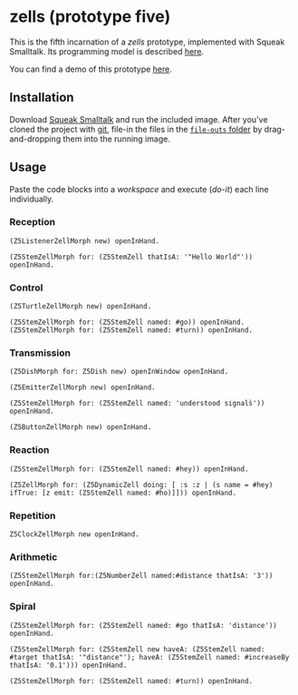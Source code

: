 # zells (prototype five)

This is the fifth incarnation of a *zells* prototype, implemented with Squeak Smalltalk. Its programming model is described [here](https://github.com/zells/core/blob/master/model.md).

You can find a demo of this prototype [here](https://www.youtube.com/watch?v=T0fLZ8XceLo).

## Installation

Download [Squeak Smalltalk] and run the included image. After you've cloned the project with [git], file-in the files in the [`file-outs` folder](https://github.com/zells/five/blob/master/file-outs) by drag-and-dropping them into the running image.

[Squeak Smalltalk]: http://squeak.org/
[git]: https://git-scm.com/

## Usage

Paste the code blocks into a *workspace* and execute (*do-it*) each line individually.

### Reception

```smalltalk
(Z5ListenerZellMorph new) openInHand.

(Z5StemZellMorph for: (Z5StemZell thatIsA: '"Hello World"')) openInHand.
```

### Control

```smalltalk
(Z5TurtleZellMorph new) openInHand.

(Z5StemZellMorph for: (Z5StemZell named: #go)) openInHand.
(Z5StemZellMorph for: (Z5StemZell named: #turn)) openInHand.
```

### Transmission

```smalltalk
(Z5DishMorph for: Z5Dish new) openInWindow openInHand.

(Z5EmitterZellMorph new) openInHand.
```

```smalltalk
(Z5StemZellMorph for: (Z5StemZell named: 'understood signals̀')) openInHand.
```

```smalltalk
(Z5ButtonZellMorph new) openInHand.
```

### Reaction

```smalltalk
(Z5StemZellMorph for: (Z5StemZell named: #hey)) openInHand.

(Z5ZellMorph for: (Z5DynamicZell doing: [ :s :z | (s name = #hey) ifTrue: [z emit: (Z5StemZell named: #ho)]])) openInHand.
```

### Repetition

```smalltalk
Z5ClockZellMorph new openInHand.
```

### Arithmetic

```smalltalk
(Z5StemZellMorph for:(Z5NumberZell named:#distance thatIsA: '3')) openInHand.
```

### Spiral

```smalltalk
(Z5StemZellMorph for: (Z5StemZell named: #go thatIsA: 'distance')) openInHand.

(Z5StemZellMorph for: (Z5StemZell new haveA: (Z5StemZell named: #target thatIsA: '"distance"'); haveA: (Z5StemZell named: #increaseBy thatIsA: '0.1'))) openInHand.

(Z5StemZellMorph for: (Z5StemZell named: #turn)) openInHand.
```
